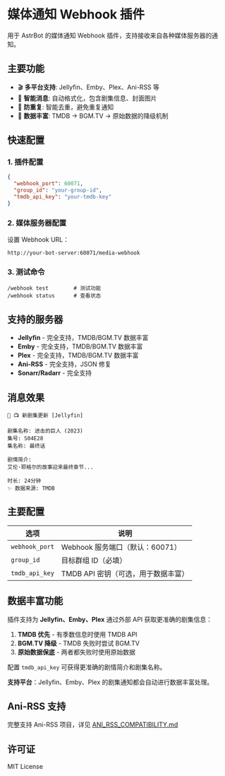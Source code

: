# 媒体通知 Webhook 插件

用于 AstrBot 的媒体通知 Webhook 插件，支持接收来自各种媒体服务器的通知。

## 主要功能

- 🎬 **多平台支持**: Jellyfin、Emby、Plex、Ani-RSS 等
- 📱 **智能消息**: 自动格式化，包含剧集信息、封面图片
- 🔄 **防重复**: 智能去重，避免重复通知
- 🎯 **数据丰富**: TMDB → BGM.TV → 原始数据的降级机制


## 快速配置

### 1. 插件配置
```json
{
  "webhook_port": 60071,
  "group_id": "your-group-id",
  "tmdb_api_key": "your-tmdb-key"
}
```

### 2. 媒体服务器配置
设置 Webhook URL：
```
http://your-bot-server:60071/media-webhook
```

### 3. 测试命令
```
/webhook test        # 测试功能
/webhook status      # 查看状态
```

## 支持的服务器

- **Jellyfin** - 完全支持，TMDB/BGM.TV 数据丰富
- **Emby** - 完全支持，TMDB/BGM.TV 数据丰富
- **Plex** - 完全支持，TMDB/BGM.TV 数据丰富
- **Ani-RSS** - 完全支持，JSON 修复
- **Sonarr/Radarr** - 完全支持

## 消息效果

```
🤖 📺 新剧集更新 [Jellyfin]

剧集名称: 进击的巨人 (2023)
集号: S04E28
集名称: 最终话

剧情简介:
艾伦·耶格尔的故事迎来最终章节...

时长: 24分钟
✨ 数据来源: TMDB
```

## 主要配置

| 选项 | 说明 |
|------|------|
| `webhook_port` | Webhook 服务端口（默认：60071） |
| `group_id` | 目标群组 ID（必填） |
| `tmdb_api_key` | TMDB API 密钥（可选，用于数据丰富） |

## 数据丰富功能

插件支持为 **Jellyfin、Emby、Plex** 通过外部 API 获取更准确的剧集信息：

1. **TMDB 优先** - 有季数信息时使用 TMDB API
2. **BGM.TV 降级** - TMDB 失败时尝试 BGM.TV
3. **原始数据保底** - 两者都失败时使用原始数据

配置 `tmdb_api_key` 可获得更准确的剧情简介和剧集名称。

**支持平台**：Jellyfin、Emby、Plex 的剧集通知都会自动进行数据丰富处理。


## Ani-RSS 支持

完整支持 Ani-RSS 项目，详见 [ANI_RSS_COMPATIBILITY.md](ANI_RSS_COMPATIBILITY.md)

## 许可证

MIT License
